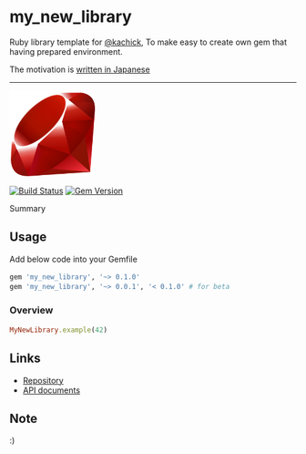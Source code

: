 # my_new_library

Ruby library template for [@kachick](https://github.com/kachick), To make easy to create own gem that having prepared environment.

The motivation is [written in Japanese](https://github.com/kachick/times_kachick/issues/75)

---

<img src="./assets/ruby-lang/ruby.png" alt="logo" style="width:150px;"/>

[![Build Status](https://github.com/kachick/my_new_library/actions/workflows/ci.yml/badge.svg?branch=main)](https://github.com/kachick/my_new_library/actions/workflows/ci.yml?query=branch%3Amaster++)
[![Gem Version](https://badge.fury.io/rb/my_new_library.svg)](https://badge.fury.io/rb/my_new_library)

Summary

## Usage

Add below code into your Gemfile

```ruby
gem 'my_new_library', '~> 0.1.0'
gem 'my_new_library', '~> 0.0.1', '< 0.1.0' # for beta
```

### Overview

```ruby
MyNewLibrary.example(42)
```

## Links

- [Repository](https://github.com/kachick/my_new_library)
- [API documents](https://kachick.github.io/my_new_library/)

## Note

:)
